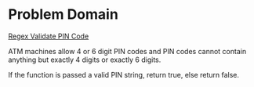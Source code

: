 # Problem Domain

[Regex Validate PIN Code](https://www.codewars.com/kata/regex-validate-pin-code/train/javascript)

ATM machines allow 4 or 6 digit PIN codes and PIN codes cannot contain anything but exactly 4 digits or exactly 6 digits.

If the function is passed a valid PIN string, return true, else return false.